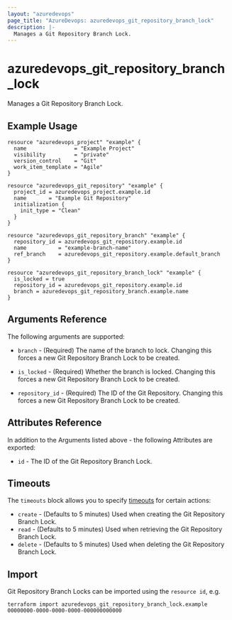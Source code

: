 ```yaml
---
layout: "azuredevops"
page_title: "AzureDevops: azuredevops_git_repository_branch_lock"
description: |-
  Manages a Git Repository Branch Lock.
---
```


# azuredevops_git_repository_branch_lock

Manages a Git Repository Branch Lock.

## Example Usage

```hcl
resource "azuredevops_project" "example" {
  name               = "Example Project"
  visibility         = "private"
  version_control    = "Git"
  work_item_template = "Agile"
}

resource "azuredevops_git_repository" "example" {
  project_id = azuredevops_project.example.id
  name       = "Example Git Repository"
  initialization {
    init_type = "Clean"
  }
}

resource "azuredevops_git_repository_branch" "example" {
  repository_id = azuredevops_git_repository.example.id
  name          = "example-branch-name"
  ref_branch    = azuredevops_git_repository.example.default_branch
}

resource "azuredevops_git_repository_branch_lock" "example" {
  is_locked = true
  repository_id = azuredevops_git_repository.example.id
  branch = azuredevops_git_repository_branch.example.name
}
```

## Arguments Reference

The following arguments are supported:

* `branch` - (Required) The name of the branch to lock. Changing this forces a new Git Repository Branch Lock to be created.

* `is_locked` - (Required) Whether the branch is locked. Changing this forces a new Git Repository Branch Lock to be created.

* `repository_id` - (Required) The ID of the Git Repository. Changing this forces a new Git Repository Branch Lock to be created.

## Attributes Reference

In addition to the Arguments listed above - the following Attributes are exported:

* `id` - The ID of the Git Repository Branch Lock.

## Timeouts

The `timeouts` block allows you to specify [timeouts](https://www.terraform.io/docs/configuration/resources.html#timeouts) for certain actions:

* `create` - (Defaults to 5 minutes) Used when creating the Git Repository Branch Lock.
* `read` - (Defaults to 5 minutes) Used when retrieving the Git Repository Branch Lock.
* `delete` - (Defaults to 5 minutes) Used when deleting the Git Repository Branch Lock.

## Import

Git Repository Branch Locks can be imported using the `resource id`, e.g.

```shell
terraform import azuredevops_git_repository_branch_lock.example 00000000-0000-0000-0000-000000000000
```

